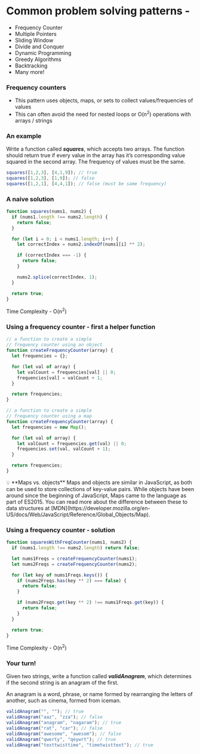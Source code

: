 # Common problem solving patterns -

- Frequency Counter
- Multiple Pointers
- Sliding Window
- Divide and Conquer
- Dynamic Programming
- Greedy Algorithms
- Backtracking
- Many more!

### Frequency counters
- This pattern uses objects, maps, or sets to collect values/frequencies of values
- This can often avoid the need for nested loops or O(n$^2$) operations with arrays / strings

### An example
Write a function called ***squares***, which accepts two arrays. The function should return true if every value in the array has it’s corresponding value squared in the second array. The frequency of values must be the same.

```js
squares([1,2,3], [4,1,9]); // true
squares([1,2,3], [1,9]); // false
squares([1,2,1], [4,4,1]); // false (must be same frequency)
```

### A naive solution

```js
function squares(nums1, nums2) {
  if (nums1.length !== nums2.length) {
    return false;
  }

  for (let i = 0; i < nums1.length; i++) {
    let correctIndex = nums2.indexOf(nums1[i] ** 2);

    if (correctIndex === -1) {
      return false;
    }

    nums2.splice(correctIndex, 1);
  }

  return true;
}
```

Time Complexity - O(n$^2$)

### Using a frequency counter - first a helper function

```js
// a function to create a simple
// frequency counter using an object
function createFrequencyCounter(array) {
  let frequencies = {};

  for (let val of array) {
    let valCount = frequencies[val] || 0;
    frequencies[val] = valCount + 1;
  }

  return frequencies;
}
```

```js
// a function to create a simple
// frequency counter using a map
function createFrequencyCounter(array) {
  let frequencies = new Map();

  for (let val of array) {
    let valCount = frequencies.get(val) || 0;
    frequencies.set(val, valCount + 1);
  }

  return frequencies;
}
```

<aside>
💡 **Maps vs. objects**
Maps and objects are similar in JavaScript, as both can be used to store collections of key-value pairs. While objects have been around since the beginning of JavaScript, Maps came to the language as part of ES2015. You can read more about the difference between these to data structures at [MDN](https://developer.mozilla.org/en-US/docs/Web/JavaScript/Reference/Global_Objects/Map).

</aside>

### Using a frequency counter - solution

```jsx
function squaresWithFreqCounter(nums1, nums2) {
  if (nums1.length !== nums2.length) return false;

  let nums1Freqs = createFrequencyCounter(nums1);
  let nums2Freqs = createFrequencyCounter(nums2);

  for (let key of nums1Freqs.keys()) {
    if (nums2Freqs.has(key ** 2) === false) {
      return false;
    }

    if (nums2Freqs.get(key ** 2) !== nums1Freqs.get(key)) {
      return false;
    }
  }

  return true;
}
```

Time Complexity - O(n$^2$)

### Your turn!
Given two strings, write a function called ***validAnagram***, which determines if the second string is an anagram of the first.

An anagram is a word, phrase, or name formed by rearranging the letters of another, such as cinema, formed from iceman.

```js
validAnagram("", ""); // true
validAnagram("aaz", "zza"); // false
validAnagram("anagram", "nagaram"); // true
validAnagram("rat", "car"); // false
validAnagram("awesome", "awesom"); // false
validAnagram("qwerty", "qeywrt"); // true
validAnagram("texttwisttime", "timetwisttext"); // true
```
